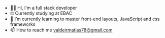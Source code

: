 - 👨‍💻 Hi, I'm a full stack developer 
- 🤓 Currently studying at EBAC 
- 🌱 I’m currently learning to master front-end  layouts, JavaScript and css frameworks
- 📫 How to reach me valdeirmatias78@gmail.com

